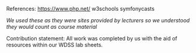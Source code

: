 References: 
https://www.php.net/
w3schools
symfonycasts

*We used these as they were sites provided by lecturers so we understood they would count as course material*

Contribution statement: All work was completed by us with the aid of resources within our WDSS lab sheets. 
